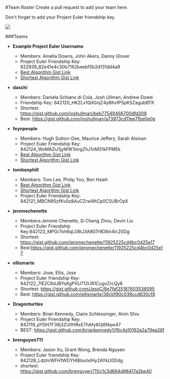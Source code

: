 #Team Roster
Create a pull request to add your team here. 

Don't forget to add your Project Euler friendship key.

![](https://cloud.githubusercontent.com/assets/7025605/9831876/018c790a-591d-11e5-995d-cc6cd65ea449.png)


###Teams 

- **Example Project Euler Username**
  - Members: Amelia Downs, John Akers, Danny Glover
  - Project Euler Friendship Key: 822936_82e41e4c30b7162beebf5b2d131dd4a9
  - [Best Algorithm Gist Link](https://gist.github.com/adowns01/1f3114bbc2c719d9b7f4)
  - [Shortest Algorithm Gist Link](https://gist.github.com/adowns01/1f3114bbc2c719d9b7f4)
  
- **daschi**
  - Members: Daniela Schiano di Cola, Josh Ullman, Andrew Dowd
  - Friendship Key: 842120_HKZLx1QitGnjZ4y8KvfPSpKSZagubBTK
  - Shortest: https://gist.github.com/joshullman/beb77549466700dfd208
  - Best: https://gist.github.com/joshullman/a73973cd11ee7fbe0e0e

- **feynpeople**
  - Members: Hugh Sutton-Gee, Maurice Jeffery, Sarah Alsinan
  - Project Euler Friendship Key: 842124_WoMAZiJ1jyM1K1InrgZhJ1nM31kFPMEk
  - [Best Algorithm Gist Link](https://gist.github.com/lavalampmj/213d280fc48c5813c2c6)
  - [Shortest Algorithm Gist Link](https://gist.github.com/lavalampmj/64d4f626a1bfb773cfde)

- **tombenphill**
  - Members: Tom Lee, Philip Yoo, Ben Hsieh
  - [Best Algorithm Gist Link](https://gist.github.com/user512/4ff8759ec947928631e7)
  - [Shortest Algorithm Gist Link](https://gist.github.com/user512/063d05495f7c406ca7ec)
  - Project Euler Friendship Key: 842121_MBCN9SzfKv0z8AuCZrwWtCp0C5UBrOpX
  
- **jeromechenette**
  - Members:Jerome Chenette, Si Cheng Zhou, Devin Liu
  - Project Euler Friendship Key:842123_MPGr7oh6qL08tJ3A807r9Dlkh4lc20Dg
  - Shortest: https://gist.github.com/jeromechenette/11925225cd4bc0d25e17
  - Best:https://gist.github.com/jeromechenette/11925225cd4bc0d25e17

- **ellismarte**
  - Members: Jose, Ellis, Jsse 
  - Project Euler friendship Key: 842122_7IEZC6dJBYsKgPXU712UR1CugvZrcQy6
  - Shortest: https://gist.github.com/JessC/8e7faf25187603538095
  - Best: https://gist.github.com/ellismarte/36cbf90c039ccd630cf8
   
- **Dragonturtles**
  - Members: Brian Kennedy, Claire Schlessinger, Alvin Shiu
  - Project Euler Friendship Key: 842119_pYDH7F39j3ZUifHRxE7hAfy8Oj6Nqw47
  - BEST:  https://gist.github.com/briankennedy1/f6c4a10162a2a79ea26f
  
- **brenguyen711**
  - Members: Jason Xu, Grant Wong, Brenda Nguyen
  - Project Euler friendship Key: 842128_LdzhrWFH1WGYHl8IooIxIHy2AYkU0Ddg
  - shortest: https://gist.github.com/brenguyen711/c1c3d664d98417a2be40

